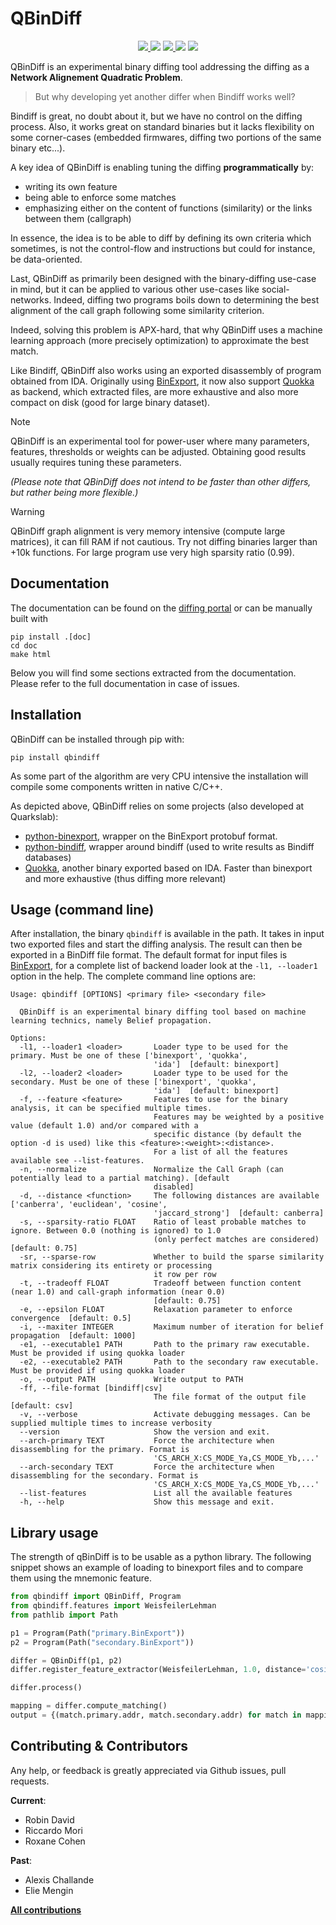# QBinDiff

<p align="center">
  <a href="https://github.com/quarkslab/qbindiff/releases">
    <img src="https://img.shields.io/github/v/release/quarkslab/qbindiff?logo=github">
  </a>
  <img src="https://img.shields.io/github/license/quarkslab/qbindiff"/>
  <a href="https://github.com/quarkslab/qbindiff/releases">
    <img src="https://img.shields.io/github/actions/workflow/status/quarkslab/qbindiff/release.yml">
  </a>
  <img src="https://img.shields.io/github/downloads/quarkslab/qbindiff/total"/>
  <img src="https://img.shields.io/pypi/dm/qbindiff"/>
</p>

QBinDiff is an experimental binary diffing tool addressing the diffing as a **Network Alignement Quadratic Problem**.

> But why developing yet another differ when Bindiff works well?

Bindiff is great, no doubt about it, but we have no control on the diffing process. Also, it works
great on standard binaries but it lacks flexibility on some corner-cases (embedded firmwares,
diffing two portions of the same binary etc...).

A key idea of QBinDiff is enabling tuning the diffing **programmatically** by:
* writing its own feature
* being able to enforce some matches
* emphasizing either on the content of functions (similarity) or the links between them (callgraph)

In essence, the idea is to be able to diff by defining its own criteria which sometimes, is not the
control-flow and instructions but could for instance, be data-oriented.

Last, QBinDiff as primarily been designed with the binary-diffing use-case in mind, but it can be
applied to various other use-cases like social-networks. Indeed, diffing two programs boils down to
determining the best alignment of the call graph following some similarity criterion.

Indeed, solving this problem is APX-hard, that why QBinDiff uses a machine learning approach (more
precisely optimization) to approximate the best match.

Like Bindiff, QBinDiff also works using an exported disassembly of program obtained from IDA.
Originally using [BinExport](https://github.com/google/binexport), it now also support
[Quokka](https://github.com/quarkslab/quokka) as backend, which extracted files, are
more exhaustive and also more compact on disk (good for large binary dataset).

> [!NOTE]
> QBinDiff is an experimental tool for power-user where many parameters, features, thresholds
> or weights can be adjusted. Obtaining good results usually requires tuning these parameters.

*(Please note that QBinDiff does not intend to be faster than other differs, but rather being more flexible.)*

> [!WARNING]
> QBinDiff graph alignment is very memory intensive (compute large matrices), it can fill RAM if not cautious. 
> Try not diffing binaries larger than +10k functions. For large program use very high sparsity ratio (0.99). 

## Documentation

The documentation can be found on the [diffing portal](https://diffing.quarkslab.com/qbindiff/doc/source/intro.html)
or can be manually built with

    pip install .[doc]
    cd doc
    make html

Below you will find some sections extracted from the documentation. Please refer to the full
documentation in case of issues.

## Installation

QBinDiff can be installed through pip with:

    pip install qbindiff

As some part of the algorithm are very CPU intensive the installation
will compile some components written in native C/C++.

As depicted above, QBinDiff relies on some projects (also developed at Quarkslab):

* [python-binexport](https://github.com/quarkslab/python-binexport), wrapper on the BinExport protobuf format.
* [python-bindiff](https://github.com/quarkslab/python-bindiff), wrapper around bindiff (used to write results as Bindiff databases)
* [Quokka](https://github.com/quarkslab/quokka), another binary exported based on IDA. Faster than binexport and more exhaustive (thus diffing more relevant)


## Usage (command line)

After installation, the binary ``qbindiff`` is available in the path.
It takes in input two exported files and start the diffing analysis. The result can then
be exported in a BinDiff file format.
The default format for input files is [BinExport](https://github.com/google/binexport),
for a complete list of backend loader look at the `-l1, --loader1` option in the help.
The complete command line options are:

    Usage: qbindiff [OPTIONS] <primary file> <secondary file>

      QBinDiff is an experimental binary diffing tool based on machine learning technics, namely Belief propagation.

    Options:
      -l1, --loader1 <loader>       Loader type to be used for the primary. Must be one of these ['binexport', 'quokka',
                                    'ida']  [default: binexport]
      -l2, --loader2 <loader>       Loader type to be used for the secondary. Must be one of these ['binexport', 'quokka',
                                    'ida']  [default: binexport]
      -f, --feature <feature>       Features to use for the binary analysis, it can be specified multiple times.
                                    Features may be weighted by a positive value (default 1.0) and/or compared with a
                                    specific distance (by default the option -d is used) like this <feature>:<weight>:<distance>.
                                    For a list of all the features available see --list-features.
      -n, --normalize               Normalize the Call Graph (can potentially lead to a partial matching). [default
                                    disabled]
      -d, --distance <function>     The following distances are available ['canberra', 'euclidean', 'cosine',
                                    'jaccard_strong']  [default: canberra]
      -s, --sparsity-ratio FLOAT    Ratio of least probable matches to ignore. Between 0.0 (nothing is ignored) to 1.0
                                    (only perfect matches are considered)  [default: 0.75]
      -sr, --sparse-row             Whether to build the sparse similarity matrix considering its entirety or processing
                                    it row per row
      -t, --tradeoff FLOAT          Tradeoff between function content (near 1.0) and call-graph information (near 0.0)
                                    [default: 0.75]
      -e, --epsilon FLOAT           Relaxation parameter to enforce convergence  [default: 0.5]
      -i, --maxiter INTEGER         Maximum number of iteration for belief propagation  [default: 1000]
      -e1, --executable1 PATH       Path to the primary raw executable. Must be provided if using quokka loader
      -e2, --executable2 PATH       Path to the secondary raw executable. Must be provided if using quokka loader
      -o, --output PATH             Write output to PATH
      -ff, --file-format [bindiff|csv]
                                    The file format of the output file  [default: csv]
      -v, --verbose                 Activate debugging messages. Can be supplied multiple times to increase verbosity
      --version                     Show the version and exit.
      --arch-primary TEXT           Force the architecture when disassembling for the primary. Format is
                                    'CS_ARCH_X:CS_MODE_Ya,CS_MODE_Yb,...'
      --arch-secondary TEXT         Force the architecture when disassembling for the secondary. Format is
                                    'CS_ARCH_X:CS_MODE_Ya,CS_MODE_Yb,...'
      --list-features               List all the available features
      -h, --help                    Show this message and exit.

## Library usage

The strength of qBinDiff is to be usable as a python library. The following snippet shows an example
of loading to binexport files and to compare them using the mnemonic feature.

```python
from qbindiff import QBinDiff, Program
from qbindiff.features import WeisfeilerLehman
from pathlib import Path

p1 = Program(Path("primary.BinExport"))
p2 = Program(Path("secondary.BinExport"))

differ = QBinDiff(p1, p2)
differ.register_feature_extractor(WeisfeilerLehman, 1.0, distance='cosine')

differ.process()

mapping = differ.compute_matching()
output = {(match.primary.addr, match.secondary.addr) for match in mapping}
```

## Contributing & Contributors

Any help, or feedback is greatly appreciated via Github issues, pull requests.

**Current**:
* Robin David
* Riccardo Mori
* Roxane Cohen

**Past**:
* Alexis Challande
* Elie Mengin

[**All contributions**](https://github.com/quarkslab/qbindiff/graphs/contributors)
